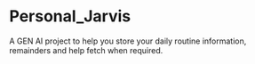 # Personal_Jarvis
A GEN AI project to help you store your daily routine information, remainders and help fetch when required.
